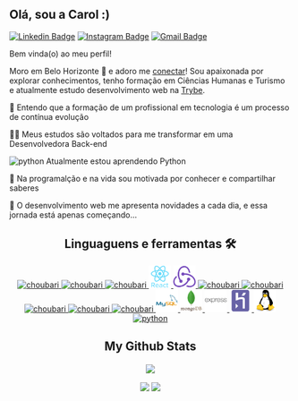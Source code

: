 ## Olá, sou a Carol :)
  
[![Linkedin Badge](https://img.shields.io/badge/-CarolinaVasconcelos-blue?style=flat-square&logo=Linkedin&logoColor=white&link=https://www.linkedin.com/in/carolina-vasconcelos-pinheiro/)](https://www.linkedin.com/in/carolina-vasconcelos-pinheiro/)
[![Instagram Badge](https://img.shields.io/badge/-@carol.v.pinheiro-purple?style=flat&logo=instagram&logoColor=white&link=https://www.instagram.com/carol.v.pinheiro/)](https://www.instagram.com/carol.v.pinheiro/)
[![Gmail Badge](https://img.shields.io/badge/-carolinavpinheiro-c14438?style=flat&logo=Gmail&logoColor=white&link=mailto:carolinavpinheiro@gmail.com)](mailto:carolinavpinheiro@gmail.com)
  
  
Bem vinda(o) ao meu perfil!

Moro em Belo Horizonte &#127751; e adoro me [conectar](https://www.linkedin.com/in/carolina-vasconcelos-pinheiro/)!
Sou apaixonada por explorar conhecimentos, tenho formação em Ciências Humanas e Turismo e atualmente estudo desenvolvimento web na [Trybe](https://www.betrybe.com/).

  
&#128215; Entendo que a formação de um profissional em tecnologia é um processo de contínua evolução

👨‍💻 Meus estudos são voltados para me transformar em uma Desenvolvedora Back-end

<img src="https://emoji.gg/assets/emoji/1887_python.png" width="15px" height="15px" alt="python"> Atualmente estou aprendendo Python

&#129327; Na programalção e na vida sou motivada por conhecer e compartilhar saberes

🔭 O desenvolvimento web me apresenta novidades a cada dia, e essa jornada está apenas começando...

<div  align="center">

## Linguaguens e ferramentas 🛠


<p float="left">
 <a href="https://en.wikipedia.org/wiki/HTML">
<img alt="choubari" src="https://devstickers.com/assets/img/pro/iqm9.png" width="40">
 </a>
 <a href="https://en.wikipedia.org/wiki/CCS3">
<img alt="choubari" src="https://devstickers.com/assets/img/pro/8pnd.png" width="40">
  </a>
 <a href="https://en.wikipedia.org/wiki/JavaScript">
<img alt="choubari" src="https://devstickers.com/assets/img/pro/i4eg.png" width="40">
  </a>
 <a href="https://reactjs.org/">
<img alt="choubari" src="https://raw.githubusercontent.com/devicons/devicon/master/icons/react/react-original-wordmark.svg" width="40">
  </a>
  <a href="https://code.visualstudio.com/">
<img alt="choubari" src="https://raw.githubusercontent.com/devicons/devicon/master/icons/redux/redux-original.svg" width="40">
  </a>
 <a href="https://nodejs.org/en/">
<img alt="choubari" src="https://devstickers.com/assets/img/pro/iuw5.png" width="40">
  </a>
 <a href="https://code.visualstudio.com/">
<img alt="choubari" src="https://devstickers.com/assets/img/pro/saxu.png" width="40">
  </a>
<a href="https://nodejs.org/en/">
<img alt="choubari" src="https://camo.githubusercontent.com/03899ca15bc7682cad570e2638be85926777122dce4b90151d5efc897660d5cd/68747470733a2f2f696d672e69636f6e73382e636f6d2f636f6c6f722f34382f3030303030302f6e6f64656a732e706e67" width="40">
  </a>
  <a href="https://jestjs.io/">
<img alt="choubari" src="https://seeklogo.com/images/J/jest-logo-F9901EBBF7-seeklogo.com.png" width="40">
  </a>
   <a href="https://testing-library.com/">
<img alt="choubari" src="https://camo.githubusercontent.com/aa85cea585880ae694b4fe8dde116d092b8907d6351c71fcd76f00f7586fad72/68747470733a2f2f74657374696e672d6c6962726172792e636f6d2f696d672f6f63746f7075732d313238783132382e706e67" width="40">
  </a>
  <a href="https://www.mysql.com/">
<img alt="choubari" src="https://raw.githubusercontent.com/devicons/devicon/master/icons/mysql/mysql-original-wordmark.svg" width="40">
  </a>
    <a href="https://www.mongodb.com/pt-br">
<img alt="choubari" src="https://raw.githubusercontent.com/devicons/devicon/master/icons/mongodb/mongodb-original-wordmark.svg" width="40">
  </a>
   <a href="https://expressjs.com/pt-br/">
<img alt="choubari" src="https://raw.githubusercontent.com/devicons/devicon/master/icons/express/express-original-wordmark.svg" width="40">
  </a>
  <a href="https://dashboard.heroku.com/">
<img alt="choubari" src="https://raw.githubusercontent.com/devicons/devicon/master/icons/heroku/heroku-plain.svg" width="40">
  </a>
  <a href="https://www.linux.org/">
<img alt="choubari" src="https://raw.githubusercontent.com/devicons/devicon/master/icons/linux/linux-original.svg" width="40">
  </a>
  <a href="https://www.python.org/"><img src="https://emoji.gg/assets/emoji/1887_python.png" width="40" alt="python"></a>
  </p>
  
  </div>


<h2 align="center">
My Github Stats
</h3>

<p align="center">
<img align="center" src="https://github-readme-streak-stats.herokuapp.com/?user=carolvpinheiro&theme=dracula">
</p>

<p align="center">
<img align="center" src="https://github-readme-stats.vercel.app/api/top-langs/?username=carolvpinheiro&layout=compact&bg_color=0,73FA79,73FDFF,7A81FF&theme=graywhite&langs_count=10&exclude_repo=kasweb">

<img align="center" src="https://github-readme-stats.vercel.app/api?username=carolvpinheiro&count_private=true&show_icons=trueline_height=21&bg_color=0,EC6C6C,FFD479,FFFC79,73FA79&theme=graywhite">	
</p>
